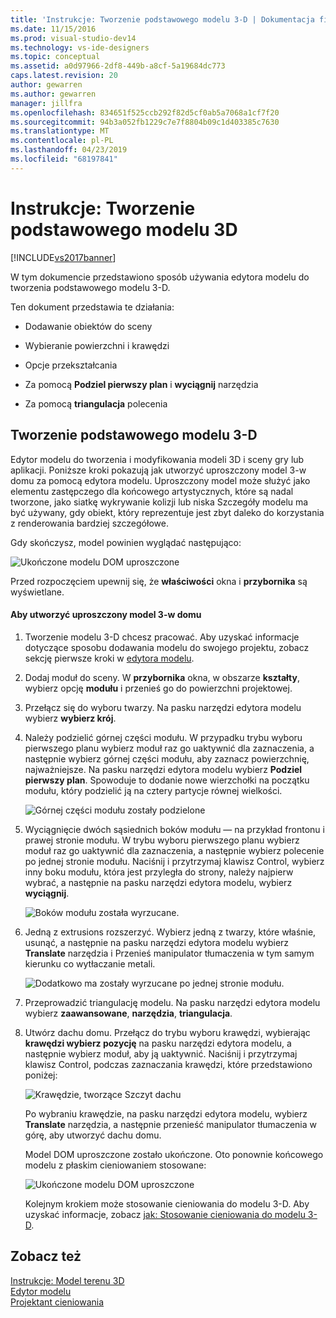```yaml
---
title: 'Instrukcje: Tworzenie podstawowego modelu 3-D | Dokumentacja firmy Microsoft'
ms.date: 11/15/2016
ms.prod: visual-studio-dev14
ms.technology: vs-ide-designers
ms.topic: conceptual
ms.assetid: a0d97966-2df8-449b-a8cf-5a19684dc773
caps.latest.revision: 20
author: gewarren
ms.author: gewarren
manager: jillfra
ms.openlocfilehash: 834651f525ccb292f82d5cf0ab5a7068a1cf7f20
ms.sourcegitcommit: 94b3a052fb1229c7e7f8804b09c1d403385c7630
ms.translationtype: MT
ms.contentlocale: pl-PL
ms.lasthandoff: 04/23/2019
ms.locfileid: "68197841"
---
```

# <a name="how-to-create-a-basic-3-d-model"></a>Instrukcje: Tworzenie podstawowego modelu 3D
[!INCLUDE[vs2017banner](../includes/vs2017banner.md)]

W tym dokumencie przedstawiono sposób używania edytora modelu do tworzenia podstawowego modelu 3-D.  
  
 Ten dokument przedstawia te działania:  
  
- Dodawanie obiektów do sceny  
  
- Wybieranie powierzchni i krawędzi  
  
- Opcje przekształcania  
  
- Za pomocą **Podziel pierwszy plan** i **wyciągnij** narzędzia  
  
- Za pomocą **triangulacja** polecenia  
  
## <a name="creating-a-basic-3-d-model"></a>Tworzenie podstawowego modelu 3-D  
 Edytor modelu do tworzenia i modyfikowania modeli 3D i sceny gry lub aplikacji. Poniższe kroki pokazują jak utworzyć uproszczony model 3-w domu za pomocą edytora modelu. Uproszczony model może służyć jako elementu zastępczego dla końcowego artystycznych, które są nadal tworzone, jako siatkę wykrywanie kolizji lub niska Szczegóły modelu ma być używany, gdy obiekt, który reprezentuje jest zbyt daleko do korzystania z renderowania bardziej szczegółowe.  
  
 Gdy skończysz, model powinien wyglądać następująco:  
  
 ![Ukończone modelu DOM uproszczone](../designers/media/gfx-model-demo-house-final.png "gfx_model_demo_house_final")  
  
 Przed rozpoczęciem upewnij się, że **właściwości** okna i **przybornika** są wyświetlane.  
  
#### <a name="to-create-a-simplified-3-d-model-of-a-house"></a>Aby utworzyć uproszczony model 3-w domu  
  
1. Tworzenie modelu 3-D chcesz pracować. Aby uzyskać informacje dotyczące sposobu dodawania modelu do swojego projektu, zobacz sekcję pierwsze kroki w [edytora modelu](../designers/model-editor.md).  
  
2. Dodaj moduł do sceny. W **przybornika** okna, w obszarze **kształty**, wybierz opcję **modułu** i przenieś go do powierzchni projektowej.  
  
3. Przełącz się do wyboru twarzy. Na pasku narzędzi edytora modelu wybierz **wybierz krój**.  
  
4. Należy podzielić górnej części modułu. W przypadku trybu wyboru pierwszego planu wybierz moduł raz go uaktywnić dla zaznaczenia, a następnie wybierz górnej części modułu, aby zaznacz powierzchnię, najważniejsze. Na pasku narzędzi edytora modelu wybierz **Podziel pierwszy plan**. Spowoduje to dodanie nowe wierzchołki na początku modułu, który podzielić ją na cztery partycje równej wielkości.  
  
    ![Górnej części modułu zostały podzielone](../designers/media/gfx-model-demo-house-subdiv.png "gfx_model_demo_house_subdiv")  
  
5. Wyciągnięcie dwóch sąsiednich boków modułu — na przykład frontonu i prawej stronie modułu. W trybu wyboru pierwszego planu wybierz moduł raz go uaktywnić dla zaznaczenia, a następnie wybierz polecenie po jednej stronie modułu. Naciśnij i przytrzymaj klawisz Control, wybierz inny boku modułu, która jest przyległa do strony, należy najpierw wybrać, a następnie na pasku narzędzi edytora modelu, wybierz **wyciągnij**.  
  
    ![Boków modułu została wyrzucane.](../designers/media/gfx-model-demo-house-extrude.png "gfx_model_demo_house_extrude")  
  
6. Jedną z extrusions rozszerzyć. Wybierz jedną z twarzy, które właśnie, usunąć, a następnie na pasku narzędzi edytora modelu wybierz **Translate** narzędzia i Przenieś manipulator tłumaczenia w tym samym kierunku co wytłaczanie metali.  
  
    ![Dodatkowo ma zostały wyrzucane po jednej stronie modułu. ](../designers/media/gfx-model-demo-house-extend.png "gfx_model_demo_house_extend")  
  
7. Przeprowadzić triangulację modelu. Na pasku narzędzi edytora modelu wybierz **zaawansowane**, **narzędzia**, **triangulacja**.  
  
8. Utwórz dachu domu. Przełącz do trybu wyboru krawędzi, wybierając **krawędzi wybierz pozycję** na pasku narzędzi edytora modelu, a następnie wybierz moduł, aby ją uaktywnić. Naciśnij i przytrzymaj klawisz Control, podczas zaznaczania krawędzi, które przedstawiono poniżej:  
  
    ![Krawędzie, tworzące Szczyt dachu](../designers/media/gfx-model-demo-house-edges.png "gfx_model_demo_house_edges")  
  
    Po wybraniu krawędzie, na pasku narzędzi edytora modelu, wybierz **Translate** narzędzia, a następnie przenieść manipulator tłumaczenia w górę, aby utworzyć dachu domu.  
  
   Model DOM uproszczone zostało ukończone. Oto ponownie końcowego modelu z płaskim cieniowaniem stosowane:  
  
   ![Ukończone modelu DOM uproszczone](../designers/media/gfx-model-demo-house-final.png "gfx_model_demo_house_final")  
  
   Kolejnym krokiem może stosowanie cieniowania do modelu 3-D. Aby uzyskać informacje, zobacz [jak: Stosowanie cieniowania do modelu 3-D](../designers/how-to-apply-a-shader-to-a-3-d-model.md).  
  
## <a name="see-also"></a>Zobacz też  
 [Instrukcje: Model terenu 3D](../designers/how-to-model-3-d-terrain.md)   
 [Edytor modelu](../designers/model-editor.md)   
 [Projektant cieniowania](../designers/shader-designer.md)
